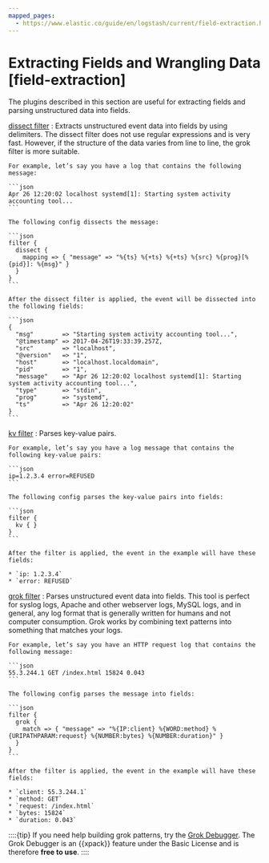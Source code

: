 ```yaml
---
mapped_pages:
  - https://www.elastic.co/guide/en/logstash/current/field-extraction.html
---
```


# Extracting Fields and Wrangling Data [field-extraction]

The plugins described in this section are useful for extracting fields and parsing unstructured data into fields.

[dissect filter](/reference/plugins-filters-dissect.md)
:   Extracts unstructured event data into fields by using delimiters. The dissect filter does not use regular expressions and is very fast. However, if the structure of the data varies from line to line, the grok filter is more suitable.

    For example, let’s say you have a log that contains the following message:

    ```json
    Apr 26 12:20:02 localhost systemd[1]: Starting system activity accounting tool...
    ```

    The following config dissects the message:

    ```json
    filter {
      dissect {
        mapping => { "message" => "%{ts} %{+ts} %{+ts} %{src} %{prog}[%{pid}]: %{msg}" }
      }
    }
    ```

    After the dissect filter is applied, the event will be dissected into the following fields:

    ```json
    {
      "msg"        => "Starting system activity accounting tool...",
      "@timestamp" => 2017-04-26T19:33:39.257Z,
      "src"        => "localhost",
      "@version"   => "1",
      "host"       => "localhost.localdomain",
      "pid"        => "1",
      "message"    => "Apr 26 12:20:02 localhost systemd[1]: Starting system activity accounting tool...",
      "type"       => "stdin",
      "prog"       => "systemd",
      "ts"         => "Apr 26 12:20:02"
    }
    ```


[kv filter](/reference/plugins-filters-kv.md)
:   Parses key-value pairs.

    For example, let’s say you have a log message that contains the following key-value pairs:

    ```json
    ip=1.2.3.4 error=REFUSED
    ```

    The following config parses the key-value pairs into fields:

    ```json
    filter {
      kv { }
    }
    ```

    After the filter is applied, the event in the example will have these fields:

    * `ip: 1.2.3.4`
    * `error: REFUSED`


[grok filter](/reference/plugins-filters-grok.md)
:   Parses unstructured event data into fields. This tool is perfect for syslog logs, Apache and other webserver logs, MySQL logs, and in general, any log format that is generally written for humans and not computer consumption. Grok works by combining text patterns into something that matches your logs.

    For example, let’s say you have an HTTP request log that contains the following message:

    ```json
    55.3.244.1 GET /index.html 15824 0.043
    ```

    The following config parses the message into fields:

    ```json
    filter {
      grok {
        match => { "message" => "%{IP:client} %{WORD:method} %{URIPATHPARAM:request} %{NUMBER:bytes} %{NUMBER:duration}" }
      }
    }
    ```

    After the filter is applied, the event in the example will have these fields:

    * `client: 55.3.244.1`
    * `method: GET`
    * `request: /index.html`
    * `bytes: 15824`
    * `duration: 0.043`


::::{tip}
If you need help building grok patterns, try the [Grok Debugger](docs-content://explore-analyze/query-filter/tools/grok-debugger.md). The Grok Debugger is an {{xpack}} feature under the Basic License and is therefore **free to use**.
::::


